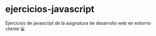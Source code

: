 # ejercicios-javascript
Ejercicios de javascript de la asignatura de desarrollo web en entorno cliente :computer:

